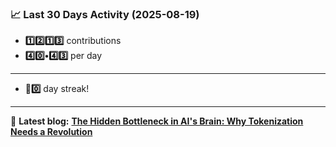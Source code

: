 <!--START_STATS-->
### 📈 Last 30 Days Activity (2025-08-19)  
- **1️⃣2️⃣1️⃣3️⃣** contributions  
- **4️⃣0️⃣•4️⃣3️⃣** per day
---
- **🎱0️⃣** day streak!
---
📝 **Latest blog:** [**The Hidden Bottleneck in AI's Brain: Why Tokenization Needs a Revolution**](https://andriak.com/blog/tokenization-revolution)
<!--END_STATS-->

